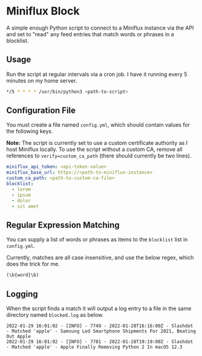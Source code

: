 # Miniflux Block

A simple enough Python script to connect to a Miniflux instance via the API and set to "read" any feed entries that match words or phrases in a blocklist.

## Usage

Run the script at regular intervals via a cron job. I have it running every 5 minutes on my home server.

```sh
*/5 * * * * /usr/bin/python3 <path-to-script>
```

## Configuration File

You must create a file named `config.yml`, which should contain values for the following keys.

**Note:** The script is currently set to use a custom certificate authority as I host Miniflux locally. To use the script without a custom CA, remove all references to `verify=custom_ca_path` (there should currently be two lines).

```yaml
miniflux_api_token: <api-token-value>
miniflux_base_url: https://<path-to-miniflux-instance>
custom_ca_path: <path-to-custom-ca-file>
blocklist:
  - lorem
  - ipsum
  - dolor
  - sit amet
```

## Regular Expression Matching

You can supply a list of words or phrases as items to the `blocklist` list in `config.yml`. 

Currently, matches are all case insensitive, and use the below regex, which does the trick for me.

```python
(\b{word}\b)
```

## Logging

When the script finds a match it will output a log entry to a file in the same directory named `blocked.log` as below.

```log
2022-01-29 16:01:02 - [INFO] - 7749 - 2022-01-28T16:16:00Z - Slashdot - Matched 'apple' - Samsung Led Smartphone Shipments For 2021, Beating Out Apple
2022-01-29 16:01:02 - [INFO] - 7781 - 2022-01-28T19:19:00Z - Slashdot - Matched 'apple' - Apple Finally Removing Python 2 In macOS 12.3
```

